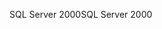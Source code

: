 <span data-ttu-id="c3ff8-101">SQL Server 2000</span><span class="sxs-lookup"><span data-stu-id="c3ff8-101">SQL Server 2000</span></span>